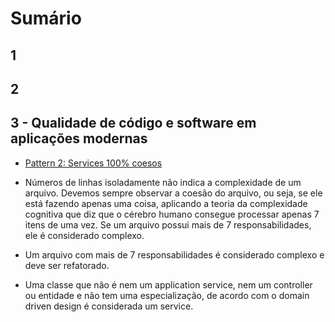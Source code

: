 # Sumário

## 1

## 2

## 3 - Qualidade de código e software em aplicações modernas

- [Pattern 2: Services 100% coesos](./dev-eficiente/)

- Números de linhas isoladamente não indica a complexidade de um arquivo. Devemos sempre observar a coesão do arquivo, ou seja, se ele está fazendo apenas uma coisa, aplicando a teoria da complexidade cognitiva que diz que o cérebro humano consegue processar apenas 7 itens de uma vez. Se um arquivo possui mais de 7 responsabilidades, ele é considerado complexo.
- Um arquivo com mais de 7 responsabilidades é considerado complexo e deve ser refatorado.
- Uma classe que não é nem um application service, nem um controller ou entidade e não tem uma especialização, de acordo com o domain driven design é considerada um service.
